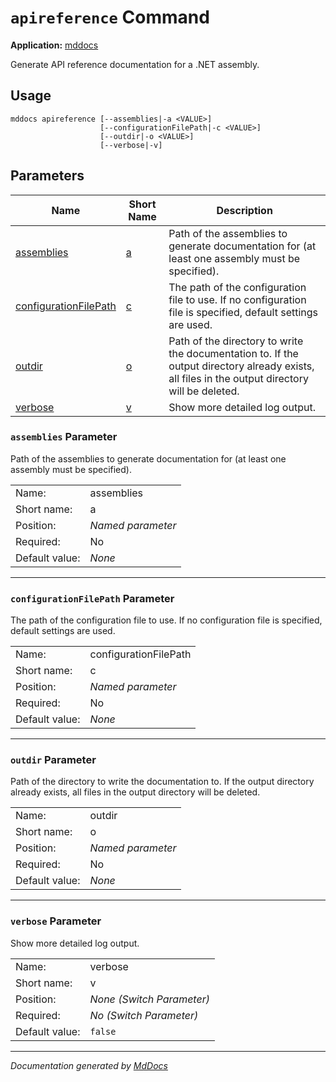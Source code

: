 ﻿<!--  
  <auto-generated>   
    The contents of this file were generated by a tool.  
    Changes to this file may be list if the file is regenerated  
  </auto-generated>   
-->

# `apireference` Command

**Application:** [mddocs](../index.md)

Generate API reference documentation for a .NET assembly.

## Usage

```
mddocs apireference [--assemblies|-a <VALUE>]
                    [--configurationFilePath|-c <VALUE>]
                    [--outdir|-o <VALUE>]
                    [--verbose|-v]
```

## Parameters

| Name                                                      | Short Name                            | Description                                                                                                                                     |
| --------------------------------------------------------- | ------------------------------------- | ----------------------------------------------------------------------------------------------------------------------------------------------- |
| [assemblies](#assemblies-parameter)                       | [a](#assemblies-parameter)            | Path of the assemblies to generate documentation for (at least one assembly must be specified).                                                 |
| [configurationFilePath](#configurationfilepath-parameter) | [c](#configurationfilepath-parameter) | The path of the configuration file to use. If no configuration file is specified, default settings are used.                                    |
| [outdir](#outdir-parameter)                               | [o](#outdir-parameter)                | Path of the directory to write the documentation to. If the output directory already exists, all files in the output directory will be deleted. |
| [verbose](#verbose-parameter)                             | [v](#verbose-parameter)               | Show more detailed log output.                                                                                                                  |

### `assemblies` Parameter

Path of the assemblies to generate documentation for (at least one assembly must be specified).

|                |                   |
| -------------- | ----------------- |
| Name:          | assemblies        |
| Short name:    | a                 |
| Position:      | *Named parameter* |
| Required:      | No                |
| Default value: | *None*            |

___

### `configurationFilePath` Parameter

The path of the configuration file to use. If no configuration file is specified, default settings are used.

|                |                       |
| -------------- | --------------------- |
| Name:          | configurationFilePath |
| Short name:    | c                     |
| Position:      | *Named parameter*     |
| Required:      | No                    |
| Default value: | *None*                |

___

### `outdir` Parameter

Path of the directory to write the documentation to. If the output directory already exists, all files in the output directory will be deleted.

|                |                   |
| -------------- | ----------------- |
| Name:          | outdir            |
| Short name:    | o                 |
| Position:      | *Named parameter* |
| Required:      | No                |
| Default value: | *None*            |

___

### `verbose` Parameter

Show more detailed log output.

|                |                           |
| -------------- | ------------------------- |
| Name:          | verbose                   |
| Short name:    | v                         |
| Position:      | *None (Switch Parameter)* |
| Required:      | *No (Switch Parameter)*   |
| Default value: | `false`                   |

___

*Documentation generated by [MdDocs](https://github.com/ap0llo/mddocs)*
